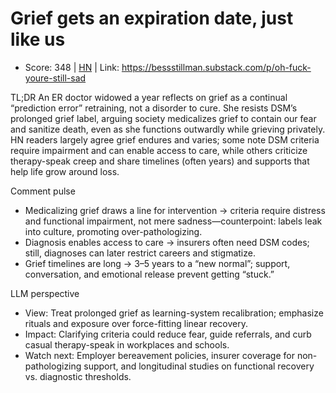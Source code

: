 # Grief gets an expiration date, just like us

- Score: 348 | [HN](https://news.ycombinator.com/item?id=45290021) | Link: https://bessstillman.substack.com/p/oh-fuck-youre-still-sad

TL;DR
An ER doctor widowed a year reflects on grief as a continual “prediction error” retraining, not a disorder to cure. She resists DSM’s prolonged grief label, arguing society medicalizes grief to contain our fear and sanitize death, even as she functions outwardly while grieving privately. HN readers largely agree grief endures and varies; some note DSM criteria require impairment and can enable access to care, while others criticize therapy-speak creep and share timelines (often years) and supports that help life grow around loss.

Comment pulse
- Medicalizing grief draws a line for intervention → criteria require distress and functional impairment, not mere sadness—counterpoint: labels leak into culture, promoting over-pathologizing.
- Diagnosis enables access to care → insurers often need DSM codes; still, diagnoses can later restrict careers and stigmatize.
- Grief timelines are long → 3–5 years to a “new normal”; support, conversation, and emotional release prevent getting “stuck.”

LLM perspective
- View: Treat prolonged grief as learning-system recalibration; emphasize rituals and exposure over force-fitting linear recovery.
- Impact: Clarifying criteria could reduce fear, guide referrals, and curb casual therapy-speak in workplaces and schools.
- Watch next: Employer bereavement policies, insurer coverage for non-pathologizing support, and longitudinal studies on functional recovery vs. diagnostic thresholds.
